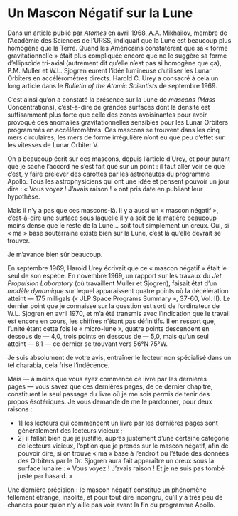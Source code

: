 # Un Mascon Négatif sur la Lune

Dans un article publié par *Atomes* en avril 1968, A.A. Mikhailov, membre de l’Académie des Sciences de l’URSS, indiquait que la Lune est beaucoup plus homogène que la Terre. Quand les Américains constatèrent que sa « forme gravitationnelle » était plus compliquée encore que ne le suggère sa forme d’ellipsoïde tri-axial (autrement dit qu’elle n’est pas si homogène que ça), P.M. Muller et W.L. Sjogren eurent l’idée lumineuse d’utiliser les Lunar Orbiters en accéléromètres directs. Harold C. Urey a consacré à cela un long article dans le *Bulletin of the Atomic Scientists* de septembre 1969.

C’est ainsi qu’on a constaté la présence sur la Lune de *mascons (Mass* Concentrations), c’est-à-dire de grandes surfaces dont la densité est suffisamment plus forte que celle des zones avoisinantes pour avoir provoqué des anomalies gravitationnelles sensibles pour les Lunar Orbiters programmés en accéléromètres. Ces mascons se trouvent dans les cinq mers circulaires, les mers de forme irrégulière n’ont eu que peu d’effet sur les vitesses de Lunar Orbiter V.

On a beaucoup écrit sur ces mascons, depuis l’article d’Urey, et pour autant que je sache l’accord ne s’est fait que sur un point : il faut aller voir ce que c’est, y faire prélever des carottes par les astronautes du programme Apollo. Tous les astrophysiciens qui ont une idée et pensent pouvoir un jour dire : « Vous voyez ! J’avais raison ! » ont pris date en publiant leur hypothèse.

<span id="e9782221228517_c22-st1.xhtml#page-339"></span>

Mais il n’y a pas que ces mascons-là. Il y a aussi un « mascon négatif », c’est-à-dire une surface sous laquelle il y a soit de la matière beaucoup moins dense que le reste de la Lune... soit tout simplement un creux. Oui, si « ma » base souterraine existe bien sur la Lune, c’est là qu’elle devrait se trouver.

Je m’avance bien sûr beaucoup.

En septembre 1969, Harold Urey écrivait que ce « mascon négatif » était le seul de son espèce. En novembre 1969, un rapport sur les travaux du *Jet Propulsion Laboratory* (où travaillent Muller et Sjogren), faisait état d’un *modèle dynamique* sur lequel apparaissent quatre points où la décélération atteint — 175 milligals (« JLP Space Programs Summary », 37-60, Vol. II). Le dernier point que je connaisse sur la question est sorti de l’ordinateur de W.L. Sjogren en avril 1970, et m’a été transmis avec l’indication que le travail est encore en cours, les chiffres n’étant pas définitifs. Il en ressort que, l’unité étant cette fois le « micro-lune », quatre points descendent en dessous de — 4,0, trois points en dessous de — 5,0, mais qu’un seul atteint — 8,1 — ce dernier se trouvant vers 56°N 75°W.

Je suis absolument de votre avis, entraîner le lecteur non spécialisé dans un tel charabia, cela frise l’indécence.

Mais — à moins que vous ayez commencé ce livre par les dernières pages — vous savez que ces dernières pages, de ce dernier chapitre, constituent le seul passage du livre où je me sois permis de tenir des propos ésotériques. Je vous demande de me le pardonner, pour deux raisons :

-   1\] les lecteurs qui commencent un livre par les dernières pages sont généralement des lecteurs vicieux ;
-   2\] il fallait bien que je justifie, auprès justement d’une certaine catégorie de lecteurs vicieux, l’option que je prends sur le mascon négatif, afin de pouvoir dire, si on trouve « ma » base à l’endroit où l’étude des données des Orbiters par le Dr. Sjogren aura fait apparaître <span id="e9782221228517_c22-st1.xhtml#page-340"></span>un creux sous la surface lunaire : « Vous voyez ! J’avais raison ! Et je ne suis pas tombé juste par hasard. »

Une dernière précision : le mascon négatif constitue un phénomène tellement étrange, insolite, et pour tout dire incongru, qu’il y a très peu de chances pour qu’on n’y aille pas voir avant la fin du programme Apollo.

<span id="e9782221228517_c22-st1.xhtml#title120"></span>

